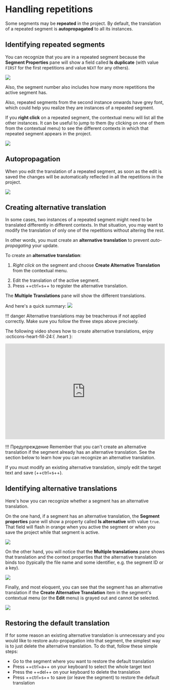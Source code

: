 # Handling repetitions

Some segments may be **repeated** in the project. By default, the translation of a repeated segment is **autopropagated** to all its instances.

## Identifying repeated segments

You can recognize that you are in a repeated segment because the **Segment Properties** pane will show a field called **Is duplicate** (with value `FIRST` for the first repetitions and value `NEXT` for any others).

<!-- @todo: in the navigation across panes add segment properties -->
<!-- @todo: update "navigation across panes" > "navigation through panes" -->

![](../_img/repetition-with-labels.png)

<!-- ![](../_img/15_repeated_segment.jpg) -->

<!-- @todo: harmonize font size across all screenshots and gifs -->

Also, the segment number also includes how many more repetitions the active segment has.

Also, repeated segments from the second instance onwards have grey font, which could help you realize they are instances of a repeated segment.

<!-- @todo: repetitions in black and gray font -->

If you **right click** on a repeated segment, the contextual menu will list all the other instances. It can be useful to jump to them (by clicking on one of them from the contextual menu) to see the different contexts in which that repeated segment appears in the project.

![](../_img/16_repeated_context.jpg)

## Autopropagation

When you edit the translation of a repeated segment, as soon as the edit is saved the changes will be automatically reflected in all the repetitions in the project.

![](../_img/17_autopropagation.jpg)

## Creating alternative translation

In some cases, two instances of a repeated segment might need to be translated differently in different contexts. In that situation, you may want to modify the translation of only one of the repetitions without altering the rest.

In other words, you must create an **alternative translation** to prevent _auto-propagating_ your update.

To create an **alternative translation**:

1. _Right click_ on the segment and choose **Create Alternative Translation** from the contextual menu.
<!-- ![](../_img/18_create_alternative_translation.jpg) -->
2. Edit the translation of the active segment.
3. Press ++ctrl+s++ to register the alternative translation.
   <!-- ![](../_img/19_alternative_translation_created.jpg) -->
   <!-- @todo: use the example from the slides -->

The **Multiple Translations** pane will show the different translations.

And here's a quick summary:
![](../_img/create-alternative-translation-in-3-steps.gif)

<!-- @todo for Danina: repeat video, Ctrl+S for every segment! -->

<!-- prettier-ignore -->
!!! danger
    Alternative translations may be treacherous if not applied correctly. Make sure you follow the three steps above precisely.

The following video shows how to create alternative translations, enjoy :octicons-heart-fill-24:{ .heart }:

<div style="padding:60% 0 0 0;position:relative;"><iframe src="https://player.vimeo.com/video/789832289?h=5fd29f998e" style="position:absolute;top:0;left:0;width:100%;height:100%;" frameborder="0" allow="autoplay; fullscreen; picture-in-picture" allowfullscreen></iframe></div><script src="https://player.vimeo.com/api/player.js"></script>

<!-- prettier-ignore -->
!!! Предупреждение
    Remember that you can't create an alternative translation if the segment already has an alternative translation. See the section below to learn how you can recognize an alternative translation.

If you must modify an existing alternative translation, simply edit the target text and save (++ctrl+s++).

## Identifying alternative translations

Here's how you can recognize whether a segment has an alternative translation.

On the one hand, if a segment has an alternative translation, the **Segment properties** pane will show a property called **Is alternative** with value `true`. That field will flash in orange when you active the segment or when you save the project while that segment is active.

![](../_img/omt-alt-prop-flash.png)

On the other hand, you will notice that the **Multiple translations** pane shows that translation and the context properties that the alternative translation binds too (typically the file name and some identifier, e.g. the segment ID or a key).

![](../_img/omt-alt-multiple-pane.png)

Finally, and most eloquent, you can see that the segment has an alternative translation if the **Create Alternative Translation** item in the segment's contextual menu (or the **Edit** menu) is grayed out and cannot be selected.

![](../_img/omt-alt-grayed-out.png)

## Restoring the default translation

If for some reason an existing alternative translation is unnecessary and you would like to restore auto-propagation into that segment, the simplest way is to just delete the alternative translation. To do that, follow these simple steps:

- Go to the segment where you want to restore the default translation
- Press ++ctrl+a++ on your keyboard to select the whole target text
- Press the ++del++ on your keyboard to delete the translation
- Press ++ctrl+s++ to save (or leave the segment) to restore the default translation
